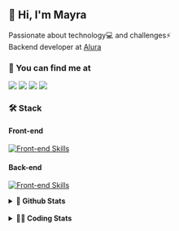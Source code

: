 ## 👋 Hi, I'm Mayra

Passionate about technology💻 and challenges⚡  
Backend developer at [Alura](https://www.alura.com.br)   

### 💬 You can find me at

<a href="https://mayra.dev" target="_blank" rel="noopener"><img src="https://img.shields.io/badge/-mayra.dev-005FED?style=flat&logo=Google-chrome&logoColor=white"/></a>
<a href="https://linkedin.com/in/mayraamaral" target="_blank" rel="noopener"><img src="https://img.shields.io/badge/-/mayraamaral-0077B5?style=flat&logo=Linkedin&logoColor=white"/></a>
<a href="mailto:mayra@mayra.dev" target="_blank" rel="noopener"><img src="https://img.shields.io/badge/-mayra@mayra.dev-D14836?style=flat&logo=Gmail&logoColor=white"/></a>
<a href="" target="_blank" rel="noopener"><img src="https://img.shields.io/badge/-mayraamaral-7289DA?style=flat&logo=Discord&logoColor=white"/></a>

### 🛠️ Stack
#### Front-end

[![Front-end Skills](https://skillicons.dev/icons?i=react,next,angular,redux,styledcomponents,html,css,sass,js,ts,figma)](https://skillicons.dev)
#### Back-end

[![Front-end Skills](https://skillicons.dev/icons?i=java,spring,hibernate,aws,idea,postgres,mysql,git,linux,bash,nodejs,docker,kubernetes,jenkins)](https://skillicons.dev)


<details>
    <summary><strong>📌 Github Stats</strong></summary>
    <br />
    <div align="center">
        <table>
      <td><img height="160em" src="https://github-readme-stats.vercel.app/api?username=mayraamaral&show_icons=true&theme=algolia&hide_border=true&hide=stars&count_private=true" alt="Readme stats"></td>
      <td><img height="160em" src="https://github-readme-stats.vercel.app/api/top-langs/?username=mayraamaral&&layout=compact&&theme=algolia&hide_border=true&langs_count=6" alt="Language stats"></td>
       </table>
  </div> 
    

  <p align="center">
    <img src="https://github-readme-streak-stats.herokuapp.com?user=mayraamaral&theme=dark&hide_border=true&date_format=j%20M%5B%20Y%5D&locale=pt-br&background=050F2C&ring=0195DD&fire=23AA7D&currStreakLabel=23AA7D" alt="Streak stats">
  </p> 
</details>

<br />

<details>
  <summary><strong>👩‍💻 Coding Stats</strong></summary>
  <br />
  
  <!--START_SECTION:waka-->
![Code Time](http://img.shields.io/badge/Code%20Time-768%20hrs%2020%20mins-blue)

**🐱 My GitHub Data** 

> 📦 640.6 kB Used in GitHub's Storage 
 > 
> 🏆 335 Contributions in the Year 2025
 > 
> 🚫 Not Opted to Hire
 > 
> 📜 64 Public Repositories 
 > 
> 🔑 35 Private Repositories 
 > 
**I'm an Early 🐤** 

```text
🌞 Morning                19895 commits       ██████░░░░░░░░░░░░░░░░░░░   23.09 % 
🌆 Daytime                50196 commits       ███████████████░░░░░░░░░░   58.26 % 
🌃 Evening                15784 commits       █████░░░░░░░░░░░░░░░░░░░░   18.32 % 
🌙 Night                  283 commits         ░░░░░░░░░░░░░░░░░░░░░░░░░   00.33 % 
```
📅 **I'm Most Productive on Wednesday** 

```text
Monday                   17767 commits       █████░░░░░░░░░░░░░░░░░░░░   20.62 % 
Tuesday                  12266 commits       ████░░░░░░░░░░░░░░░░░░░░░   14.24 % 
Wednesday                22365 commits       ██████░░░░░░░░░░░░░░░░░░░   25.96 % 
Thursday                 17418 commits       █████░░░░░░░░░░░░░░░░░░░░   20.22 % 
Friday                   15591 commits       █████░░░░░░░░░░░░░░░░░░░░   18.10 % 
Saturday                 311 commits         ░░░░░░░░░░░░░░░░░░░░░░░░░   00.36 % 
Sunday                   440 commits         ░░░░░░░░░░░░░░░░░░░░░░░░░   00.51 % 
```


📊 **This Week I Spent My Time On** 

```text
🕑︎ Time Zone: America/Sao_Paulo

💬 Programming Languages: 
TypeScript               1 hr 23 mins        █████████████████░░░░░░░░   67.68 % 
Java                     19 mins             ████░░░░░░░░░░░░░░░░░░░░░   16.12 % 
CSS                      6 mins              █░░░░░░░░░░░░░░░░░░░░░░░░   05.00 % 
JSP                      6 mins              █░░░░░░░░░░░░░░░░░░░░░░░░   04.89 % 
SQL                      4 mins              █░░░░░░░░░░░░░░░░░░░░░░░░   03.70 % 

🔥 Editors: 
VS Code                  1 hr 32 mins        ███████████████████░░░░░░   74.74 % 
IntelliJ IDEA            31 mins             ██████░░░░░░░░░░░░░░░░░░░   25.26 % 

💻 Operating System: 
Linux                    2 hrs 3 mins        █████████████████████████   100.00 % 
```

**I Mostly Code in Java** 

```text
Java                     126 repos           ███████░░░░░░░░░░░░░░░░░░   29.10 % 
JavaScript               97 repos            ██████░░░░░░░░░░░░░░░░░░░   22.40 % 
TypeScript               81 repos            █████░░░░░░░░░░░░░░░░░░░░   18.71 % 
Python                   4 repos             ░░░░░░░░░░░░░░░░░░░░░░░░░   00.92 % 
PHP                      2 repos             ░░░░░░░░░░░░░░░░░░░░░░░░░   00.46 % 
```




 Last Updated on 07/03/2025 19:17:04 UTC
<!--END_SECTION:waka-->

</details>
